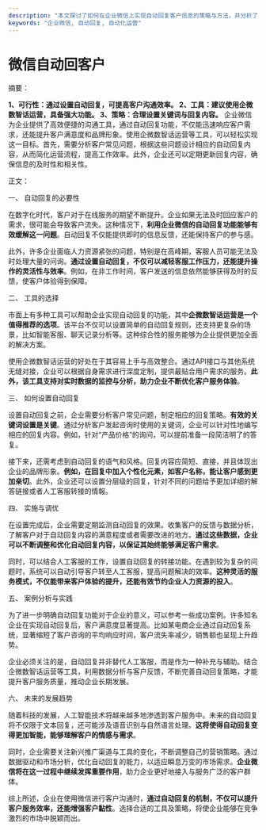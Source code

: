```yaml
---
description: "本文探讨了如何在企业微信上实现自动回复客户信息的策略与方法，并分析了有效营销的技巧及工具推荐。"
keywords: "企业微信, 自动回复, 自动化运营"
---
```

# 微信自动回客户

摘要：

**1、可行性：通过设置自动回复，可提高客户沟通效率。 2、工具：建议使用企微数智话运营，具备强大功能。 3、策略：合理设置关键词与回复内容。** 企业微信为企业提供了高效便捷的沟通工具，通过自动回复功能，不仅能迅速响应客户需求，还能提升客户满意度和品牌形象。使用企微数智话运营等工具，可以轻松实现这一目标。首先，需要分析客户常见问题，根据这些问题设计相应的自动回复内容，从而简化运营流程，提高工作效率。此外，企业还可以定期更新回复内容，确保信息的及时性和相关性。

正文：

一、 自动回复的必要性

在数字化时代，客户对于在线服务的期望不断提升。企业如果无法及时回应客户的需求，很可能会导致客户流失。这种情况下，**利用企业微信的自动回复功能能够有效缓解这一问题**。自动回复不仅能提供即时的信息反馈，还能保持客户的参与感。

此外，许多企业面临人力资源紧张的问题，特别是在高峰期，客服人员可能无法及时处理大量的问询。**通过设置自动回复，不仅可以减轻客服工作压力，还能提升操作的灵活性与效率**。例如，在非工作时间，客户发送的信息依然能够获得及时的反馈，使客户体验得到保障。

二、 工具的选择

市面上有多种工具可以帮助企业实现自动回复的功能，其中**企微数智话运营是一个值得推荐的选项**。该平台不仅可以设置简单的自动回复规则，还支持更复杂的场景，比如智能客服、聊天记录分析等。这种综合性的服务能够为企业提供更加全面的解决方案。

使用企微数智话运营的好处在于其容易上手与高效整合。通过API接口与其他系统无缝对接，企业可以根据自身需求进行深度定制，提供最贴合用户需求的服务。**此外，该工具支持对实时数据的监控与分析，助力企业不断优化客户服务体验**。

三、 如何设置自动回复

设置自动回复之前，企业需要分析客户常见问题，制定相应的回复策略。**有效的关键词设置是关键**。通过分析客户发起咨询时使用的关键词，企业可以针对性地编写相应的回复内容。例如，针对“产品价格”的询问，可以提前准备一段简洁明了的答复。

接下来，还需考虑到自动回复的语气和风格。回复内容应简短、直接，并且体现出企业的品牌形象。**例如，在回复中加入个性化元素，如客户名称，能让客户感到更加亲切**。此外，企业还可以设置分层级的回复，针对不同的问题给予更加详细的解答链接或者人工客服转接的情報。

四、 实施与调优

在设置完成后，企业需要定期监测自动回复的效果。收集客户的反馈与数据分析，了解客户对于自动回复内容的满意程度或者需要改进的地方。**通过这些数据，企业可以不断调整和优化自动回复内容，以保证其始终能够满足客户需求**。

同时，可以结合人工客服的工作，设置自动回复的转接功能。在遇到较为复杂的问题时，系统可以自动引导客户转至人工客服，提高问题解决的效率。**这种灵活的服务模式，不仅能带来客户体验的提升，还能有效节约企业人力资源的投入**。

五、 案例分析与实践

为了进一步明确自动回复功能对于企业的意义，可以参考一些成功案例。许多知名企业在实现自动回复后，客户满意度显著提高。比如某电商企业通过自动回复系统，显著缩短了客户咨询的平均响应时间，客户流失率减少，销售额也呈现上升趋势。

企业必须关注的是，自动回复并非替代人工客服，而是作为一种补充与辅助。结合企微数智话运营等工具，利用数据分析与客户反馈，不断完善自动回复策略，才能提升客户服务质量，推动企业长期发展。

六、 未来的发展趋势

随着科技的发展，人工智能技术将越来越多地渗透到客户服务中。未来的自动回复将不仅限于文本回复，还可能涉及语音识别与自然语言处理。**这将使得自动回复变得更加智能，能够理解客户的情感与需求**。

同时，企业需要关注新兴推广渠道与工具的变化，不断调整自己的营销策略。通过数据驱动和市场分析，优化自动回复的能力，以适应瞬息万变的市场需求。**企业微信将在这一过程中继续发挥重要作用**，助力企业更好地接入与服务广泛的客户群体。

综上所述，企业在使用微信进行客户沟通时，**通过自动回复的机制，不仅可以提升客户服务效率，还能增强客户黏性**。选择合适的工具及策略，将使企业能够在竞争激烈的市场中脱颖而出。
